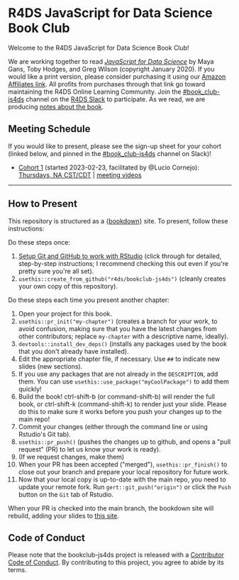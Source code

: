# R4DS JavaScript for Data Science Book Club

Welcome to the R4DS JavaScript for Data Science Book Club!

We are working together to read [_JavaScript for Data Science_](https://third-bit.com/js4ds/) by Maya Gans, Toby Hodges, and Greg Wilson (copyright January 2020).
If you would like a print version, please consider purchasing it using our [Amazon Affiliates link](https://amzn.to/3JVKG5k). All profits from purchases through that link go toward maintaining the R4DS Online Learning Community.
Join the [#book_club-js4ds](https://rfordatascience.slack.com/archives/C04KVRXB1JR) channel on the [R4DS Slack](https://r4ds.io/join) to participate.
As we read, we are producing [notes about the book](https://r4ds.io/js4ds).

## Meeting Schedule

If you would like to present, please see the sign-up sheet for your cohort (linked below, and pinned in the [#book_club-js4ds](https://rfordatascience.slack.com/archives/C04KVRXB1JR) channel on Slack)!

- [Cohort 1](https://docs.google.com/spreadsheets/d/1oG5VpHfI5aCQradQywi3Ma0Us4XSsaGhu2SHauBkIPw/edit?usp=sharing) (started 2023-02-23, facilitated by @Lucio Cornejo): [Thursdays, NA CST/CDT](https://www.timeanddate.com/worldclock/converter.html?iso=20230223T150000&p1=24&p2=1440) | [meeting videos](https://youtube.com/playlist?list=PL3x6DOfs2NGgwAfePIgOi6RqLABm2Rjkk)

<hr>


## How to Present

This repository is structured as a [{bookdown}](https://CRAN.R-project.org/package=bookdown) site.
To present, follow these instructions:

Do these steps once:

1. [Setup Git and GitHub to work with RStudio](https://github.com/r4ds/bookclub-setup) (click through for detailed, step-by-step instructions; I recommend checking this out even if you're pretty sure you're all set).
2. `usethis::create_from_github("r4ds/bookclub-js4ds")` (cleanly creates your own copy of this repository).

Do these steps each time you present another chapter:

1. Open your project for this book.
2. `usethis::pr_init("my-chapter")` (creates a branch for your work, to avoid confusion, making sure that you have the latest changes from other contributors; replace `my-chapter` with a descriptive name, ideally).
3. `devtools::install_dev_deps()` (installs any packages used by the book that you don't already have installed).
4. Edit the appropriate chapter file, if necessary. Use `##` to indicate new slides (new sections).
5. If you use any packages that are not already in the `DESCRIPTION`, add them. You can use `usethis::use_package("myCoolPackage")` to add them quickly!
6. Build the book! ctrl-shift-b (or command-shift-b) will render the full book, or ctrl-shift-k (command-shift-k) to render just your slide. Please do this to make sure it works before you push your changes up to the main repo!
7. Commit your changes (either through the command line or using Rstudio's Git tab).
8. `usethis::pr_push()` (pushes the changes up to github, and opens a "pull request" (PR) to let us know your work is ready).
9. (If we request changes, make them)
10. When your PR has been accepted ("merged"), `usethis::pr_finish()` to close out your branch and prepare your local repository for future work.
11. Now that your local copy is up-to-date with the main repo, you need to update your remote fork. Run `gert::git_push("origin")` or click the `Push` button on the `Git` tab of Rstudio.

When your PR is checked into the main branch, the bookdown site will rebuild, adding your slides to [this site](https://r4ds.io/js4ds).


## Code of Conduct

Please note that the bookclub-js4ds project is released with a [Contributor Code of Conduct](https://contributor-covenant.org/version/2/1/CODE_OF_CONDUCT.html). By contributing to this project, you agree to abide by its terms.
